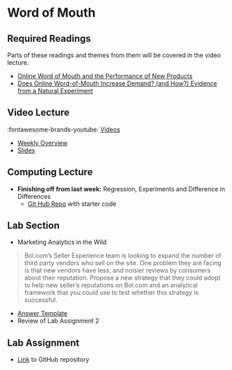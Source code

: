 #  Word of Mouth

## Required Readings

Parts of these readings and themes from them will be covered in the video lecture.

* [Online Word of Mouth and the Performance of New Products][deer]
* [Does Online Word-of-Mouth Increase Demand? (and How?) Evidence from a Natural Experiment][seiler]

## Video Lecture

<!-- Coming Soon -->
:fontawesome-brands-youtube: [Videos](https://www.youtube.com/watch?v=uvxlOOndYj8&list=PL9QkA7C7GRGWInmK2bBxVSrf_bjNvIlO2&pp=gAQBiAQB)

* [Weekly Overview][week-overview]
* [Slides][lecture-slides-04]

## Computing Lecture

* **Finishing off from last week:** Regression, Experiments and Difference in Differences 
    * [Git Hub Repo][computing-lecture] with starter code
    <!-- * Code similar to what we did live in class [here][computing-lecture-solution] -->

##  Lab Section

<!-- Coming Soon -->
* Marketing Analytics in the Wild

> Bol.com’s Seller Experience team is looking to expand the number of third party vendors who sell on the site. One problem they are facing is that new vendors have less, and noisier reviews by consumers about their reputation. Propose a new strategy that they could adopt to help new seller’s reputations on Bol.com and an analytical framework that you could use to test whether this strategy is successful.

* [Answer Template](../assets/labs/maw_structured_answer.docx)
* Review of Lab Assignment 2

## Lab Assignment

* [Link][lab-03] to GitHub repository 
<!-- * [Suggested Solutions][lab-03-s] -->


<!-- Coming Soon -->
<!-- * [Link][lab-04] to GitHub repository  -->
<!-- * [Partial Solution][lab-04-s] -->
<!-- * [Code][demo-tidytext] from Lachlan's Discussion section -->

[seiler]: https://papers.ssrn.com/sol3/papers.cfm?abstract_id=2692861
[deer]: https://lachlandeer.github.io/media/deer_jmp.pdf

[lab-03]: https://github.com/tisem-digital-marketing/smwa-lab-03
[lab-03-s]: ../assets/labs/lab-03_solution.pdf

[computing-lecture]: https://github.com/tisem-digital-marketing/smwa-computer-lecture-did
[computing-lecture-solution]: https://github.com/tisem-digital-marketing/smwa-computer-lecture-did/tree/instructor

<!-- [quiz-04]: https://tilburguniversity.instructure.com/courses/7508/quizzes
[lab-04]: https://github.com/tisem-digital-marketing/smwa-lab-04
[lab-04-s]: ../assets/labs/lab-04_solution.pdf -->
[lecture-slides-04]: ../assets/lectures/week-04/week-04-slides.pdf
[week-overview]: ../assets/lectures/week-04/week-04-overview.pdf
